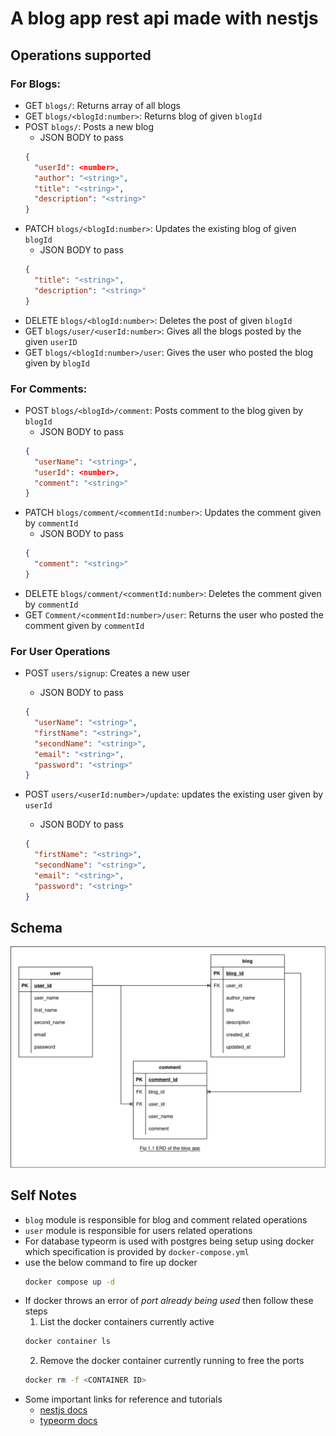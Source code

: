 # A blog app rest api made with nestjs

## Operations supported

### For Blogs:

- GET `blogs/`: Returns array of all blogs
- GET `blogs/<blogId:number>`: Returns blog of given `blogId`
- POST `blogs/`: Posts a new blog
  - JSON BODY to pass
  ```json
  {
    "userId": <number>,
    "author": "<string>",
    "title": "<string>",
    "description": "<string>"
  }
  ```
- PATCH `blogs/<blogId:number>`: Updates the existing blog of given `blogId`
  - JSON BODY to pass
  ```json
  {
    "title": "<string>",
    "description": "<string>"
  }
  ```
- DELETE `blogs/<blogId:number>`: Deletes the post of given `blogId`
- GET `blogs/user/<userId:number>`: Gives all the blogs posted by the given `userID`
- GET `blogs/<blogId:number>/user`: Gives the user who posted the blog given by `blogId`

### For Comments:

- POST `blogs/<blogId>/comment`: Posts comment to the blog given by `blogId`
  - JSON BODY to pass
  ```json
  {
    "userName": "<string>",
    "userId": <number>,
    "comment": "<string>"
  }
  ```
- PATCH `blogs/comment/<commentId:number>`: Updates the comment given by `commentId`
  - JSON BODY to pass
  ```json
  {
    "comment": "<string>"
  }
  ```
- DELETE `blogs/comment/<commentId:number>`: Deletes the comment given by `commentId`
- GET `Comment/<commentId:number>/user`: Returns the user who posted the comment given by `commentId`

### For User Operations

- POST `users/signup`: Creates a new user
  - JSON BODY to pass
  ```json
  {
    "userName": "<string>",
    "firstName": "<string>",
    "secondName": "<string>",
    "email": "<string>",
    "password": "<string>"
  }
  ```
- POST `users/<userId:number>/update`: updates the existing user given by `userId`

  - JSON BODY to pass

  ```json
  {
    "firstName": "<string>",
    "secondName": "<string>",
    "email": "<string>",
    "password": "<string>"
  }
  ```

## Schema

![ERD of App](erd_of_blog_app_fig_1.1.png)

## Self Notes

- `blog` module is responsible for blog and comment related operations
- `user` module is responsible for users related operations
- For database typeorm is used with postgres being setup using docker which specification is provided by `docker-compose.yml`
- use the below command to fire up docker
  ```bash
  docker compose up -d
  ```
- If docker throws an error of _port already being used_ then follow these steps
  1.  List the docker containers currently active
  ```bash
  docker container ls
  ```
  2.  Remove the docker container currently running to free the ports
  ```bash
  docker rm -f <CONTAINER ID>
  ```
- Some important links for reference and tutorials
  - [nestjs docs](https://docs.nestjs.com/)
  - [typeorm docs](https://typeorm.io/)
